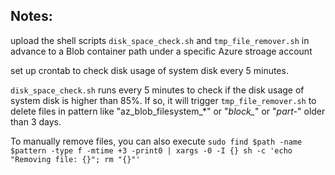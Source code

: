 ## Notes:
upload the shell scripts `disk_space_check.sh` and `tmp_file_remover.sh` in advance to a Blob container path under a specific Azure stroage account

set up crontab to check disk usage of system disk every 5 minutes.

`disk_space_check.sh` runs every 5 minutes to check if the disk usage of system disk is higher than 85%. If so, it will trigger `tmp_file_remover.sh` to delete files in pattern like "az_blob_filesystem_*" or "*block_*" or "*part-*" older than 3 days.

To manually remove files, you can also execute 
`sudo find $path -name $pattern -type f -mtime +3 -print0 | xargs -0 -I {} sh -c 'echo "Removing file: {}"; rm "{}"'`